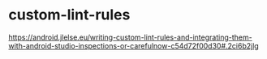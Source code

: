 # custom-lint-rules
https://android.jlelse.eu/writing-custom-lint-rules-and-integrating-them-with-android-studio-inspections-or-carefulnow-c54d72f00d30#.2ci6b2jlg
